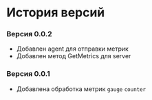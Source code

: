 История версий
==============

### Версия 0.0.2
* Добавлен agent для отправки метрик
* Добавлен метод GetMetrics для server 

### Версия 0.0.1
* Добавлена обработка метрик `gauge` `counter`